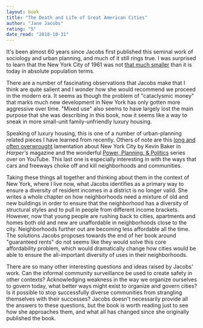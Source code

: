 ```yaml
---
layout: book
title: "The Death and Life of Great American Cities"
author: "Jane Jacobs"
rating: "5"
date_read: "2018-10-31"
---
```


It's been almost 60 years since Jacobs first published this seminal work of
sociology and urban planning, and much of it still rings true. I was surprised
to learn that the New York City of 1961 was not [that much smaller][1] than it
is today in absolute population terms.

There are a number of fascinating observations that Jacobs make that I think are
quite salient and I wonder how she would recommend we proceed in the modern era.
It seems as though the problem of "cataclysmic money" that marks much new
development in New York has only gotten more aggressive over time. "Mixed use"
also seems to have largely lost the main purpose that she was describing in this
book, now it seems like a way to sneak in more small-unit family-unfriendly
luxury housing.

Speaking of luxury housing, this is one of a number of urban-planning related
pieces I have learned from recently. Others of note are this [long and
often overwrought][2] lamentation about New York City by Kevin Baker in
*Harper's* magazine and the wonderful [Power, Planning, & Politics][3] series
over on YouTube. This last one is especially interesting in with the ways that
cars and freeways choke off and kill neighborhoods and communities.

Taking these things all together and thinking about them in the context of New
York, where I live now, what Jacobs identifies as a primary way to ensure a
diversity of resident incomes in a district is no longer valid. She writes a
whole chapter on how neighborhoods need a mixture of old and new buildings in
order to ensure that the neighborhood has a diversity of structural styles and
to pull in people from different income brackets. However, now that young people
are rushing back to cities, apartments and homes both old and new are
unaffordable in neighborhoods close to the city. Neighborhoods further out are
becoming less affordable all the time. The solutions Jacobs proposes towards the
end of her book around "guaranteed rents" do not seems like they would solve
this core affordability problem, which would dramatically change how cities
would be able to ensure the all-important diversity of uses in their
neighborhoods.

There are so many other interesting questions and ideas raised by Jacobs' work.
Can the informal community surveillance be used to create safety in other
contexts? Acknowledging weakness in the way we organize ourselves to govern
today, what better ways might exist to organize and govern cities? Is it
possible to stop successfully diverse communities from strangling themselves
with their successes? Jacobs doesn't necessarily provide all the answers to
these questions, but the book is worth reading just to see how she approaches
them, and what all has changed since she originally published the book.

[1]: https://en.wikipedia.org/wiki/Demographic_history_of_New_York_City
[2]: https://harpers.org/archive/2018/07/the-death-of-new-york-city-gentrification/
[3]: https://www.youtube.com/watch?v=LdeirDrinWk&list=PLwkSQD3vqK1S1NiHIxxF2g_Uy-LbbcR84&index=3

